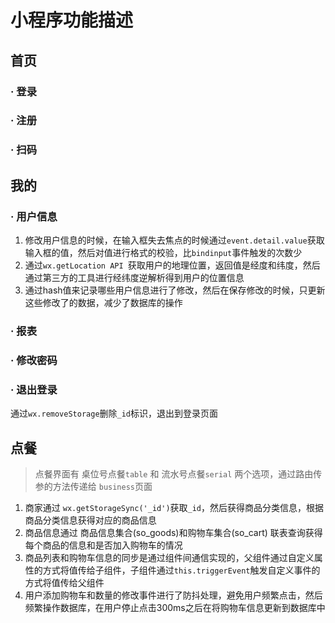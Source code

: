 # 小程序功能描述

## 首页

### · 登录

### · 注册

### · 扫码

## 我的

### · 用户信息

1. 修改用户信息的时候，在输入框失去焦点的时候通过`event.detail.value`获取输入框的值，然后对值进行格式的校验，比`bindinput`事件触发的次数少
2. 通过`wx.getLocation API `获取用户的地理位置，返回值是经度和纬度，然后通过第三方的工具进行经纬度逆解析得到用户的位置信息 
3. 通过hash值来记录哪些用户信息进行了修改，然后在保存修改的时候，只更新这些修改了的数据，减少了数据库的操作

### · 报表

### · 修改密码

### · 退出登录

通过`wx.removeStorage`删除`_id`标识，退出到登录页面

## 点餐

> 点餐界面有 桌位号点餐`table` 和 流水号点餐`serial` 两个选项，通过路由传参的方法传递给 `business`页面

1. 商家通过 `wx.getStorageSync('_id')`获取`_id`，然后获得商品分类信息，根据商品分类信息获得对应的商品信息
2. 商品信息通过 商品信息集合(so_goods)和购物车集合(so_cart) 联表查询获得每个商品的信息和是否加入购物车的情况
3. 商品列表和购物车信息的同步是通过组件间通信实现的，父组件通过自定义属性的方式将值传给子组件，子组件通过`this.triggerEvent`触发自定义事件的方式将值传给父组件
4. 用户添加购物车和数量的修改事件进行了防抖处理，避免用户频繁点击，然后频繁操作数据库，在用户停止点击300ms之后在将购物车信息更新到数据库中


